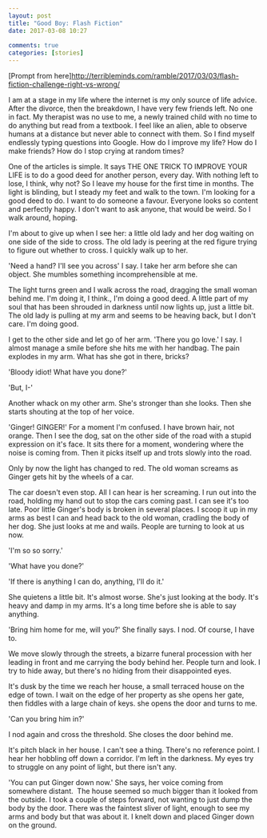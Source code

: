 ```yaml
---  
layout: post  
title: "Good Boy: Flash Fiction"  
date: 2017-03-08 10:27  
  
comments: true  
categories: [stories]  
---  
```

[Prompt from here]http://terribleminds.com/ramble/2017/03/03/flash-fiction-challenge-right-vs-wrong/  

I am at a stage in my life where the internet is my only source of life advice. After the divorce, then the breakdown, I have very few friends left. No one in fact. My therapist was no use to me, a newly trained child with no time to do anything but read from a textbook. I feel like an alien, able to observe humans at a distance but never able to connect with them. So I find myself endlessly typing questions into Google. How do I improve my life? How do I make friends? How do I stop crying at random times?  

One of the articles is simple. It says THE ONE TRICK TO IMPROVE YOUR LIFE is to do a good deed for another person, every day. With nothing left to lose, I think, why not? So I leave my house for the first time in months. The light is blinding, but I steady my feet and walk to the town. I'm looking for a good deed to do. I want to do someone a favour. Everyone looks so content and perfectly happy. I don't want to ask anyone, that would be weird. So I walk around, hoping.  

<!--more-->  

I'm about to give up when I see her: a little old lady and her dog waiting on one side of the side to cross. The old lady is peering at the red figure trying to figure out whether to cross. I quickly walk up to her.  

'Need a hand? I'll see you across' I say. I take her arm before she can object. She mumbles something incomprehensible at me.  

The light turns green and I walk across the road, dragging the small woman behind me. I'm doing it, I think., I'm doing a good deed. A little part of my soul that has been shrouded in darkness until now lights up, just a little bit. The old lady is pulling at my arm and seems to be heaving back, but I don't care. I'm doing good.  

I get to the other side and let go of her arm. 'There you go love.' I say. I almost manage a smile before she hits me with her handbag. The pain explodes in my arm. What has she got in there, bricks?  

'Bloody idiot! What have you done?'  

'But, I-'  

Another whack on my other arm. She's stronger than she looks. Then she starts shouting at the top of her voice.  

'Ginger! GINGER!' For a moment I'm confused. I have brown hair, not orange. Then I see the dog, sat on the other side of the road with a stupid expression on it's face. It sits there for a moment, wondering where the noise is coming from. Then it picks itself up and trots slowly into the road.  

Only by now the light has changed to red. The old woman screams as Ginger gets hit by the wheels of a car.  

The car doesn't even stop. All I can hear is her screaming. I run out into the road, holding my hand out to stop the cars coming past. I can see it's too late. Poor little Ginger's body is broken in several places. I scoop it up in my arms as best I can and head back to the old woman, cradling the body of her dog. She just looks at me and wails. People are turning to look at us now.  

'I'm so so sorry.'  

'What have you done?'  

'If there is anything I can do, anything, I'll do it.'  

She quietens a little bit. It's almost worse. She's just looking at the body. It's heavy and damp in my arms. It's a long time before she is able to say anything.  

'Bring him home for me, will you?' She finally says. I nod. Of course, I have to.  

We move slowly through the streets, a bizarre funeral procession with her leading in front and me carrying the body behind her. People turn and look. I try to hide away, but there's no hiding from their disappointed eyes.  

It's dusk by the time we reach her house, a small terraced house on the edge of town. I wait on the edge of her property as she opens her gate, then fiddles with a large chain of keys. she opens the door and turns to me.  

'Can you bring him in?'  

I nod again and cross the threshold. She closes the door behind me.  

It's pitch black in her house. I can't see a thing. There's no reference point. I hear her hobbling off down a corridor. I'm left in the darkness. My eyes try to struggle on any point of light, but there isn't any.  

'You can put Ginger down now.' She says, her voice coming from somewhere distant.  The house seemed so much bigger than it looked from the outside. I took a couple of steps forward, not wanting to just dump the body by the door. There was the faintest sliver of light, enough to see my arms and body but that was about it. I knelt down and placed Ginger down on the ground.  
